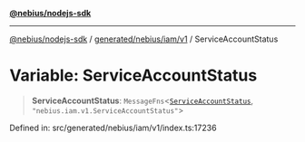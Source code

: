 [**@nebius/nodejs-sdk**](../../../../../README.md)

***

[@nebius/nodejs-sdk](../../../../../README.md) / [generated/nebius/iam/v1](../README.md) / ServiceAccountStatus

# Variable: ServiceAccountStatus

> **ServiceAccountStatus**: `MessageFns`\<[`ServiceAccountStatus`](../interfaces/ServiceAccountStatus.md), `"nebius.iam.v1.ServiceAccountStatus"`\>

Defined in: src/generated/nebius/iam/v1/index.ts:17236
